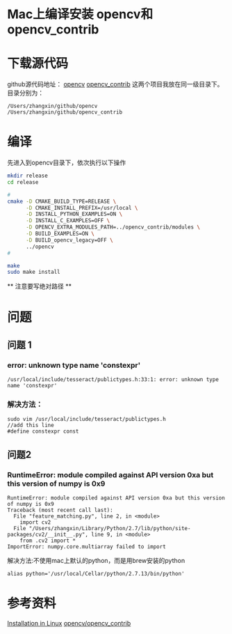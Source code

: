 # Mac上编译安装 opencv和opencv_contrib

# 下载源代码
github源代码地址：
[opencv](https://github.com/opencv/opencv)
[opencv_contrib](https://github.com/opencv/opencv_contrib)
这两个项目我放在同一级目录下。目录分别为：
```
/Users/zhangxin/github/opencv
/Users/zhangxin/github/opencv_contrib
```
# 编译
先进入到opencv目录下，依次执行以下操作
```bash
mkdir release
cd release

# 
cmake -D CMAKE_BUILD_TYPE=RELEASE \
      -D CMAKE_INSTALL_PREFIX=/usr/local \
      -D INSTALL_PYTHON_EXAMPLES=ON \
      -D INSTALL_C_EXAMPLES=OFF \
      -D OPENCV_EXTRA_MODULES_PATH=../opencv_contrib/modules \
      -D BUILD_EXAMPLES=ON \
      -D BUILD_opencv_legacy=OFF \
      ../opencv
# 

make
sudo make install
```
** 注意要写绝对路径 **

# 问题
## 问题 1 
### error: unknown type name 'constexpr'
```
/usr/local/include/tesseract/publictypes.h:33:1: error: unknown type name 'constexpr'
```
### 解决方法：
```
sudo vim /usr/local/include/tesseract/publictypes.h
//add this line
#define constexpr const
```

## 问题2
### RuntimeError: module compiled against API version 0xa but this version of numpy is 0x9
```
RuntimeError: module compiled against API version 0xa but this version of numpy is 0x9
Traceback (most recent call last):
  File "feature_matching.py", line 2, in <module>
    import cv2
  File "/Users/zhangxin/Library/Python/2.7/lib/python/site-packages/cv2/__init__.py", line 9, in <module>
    from .cv2 import *
ImportError: numpy.core.multiarray failed to import
```

解决方法:不使用mac上默认的python，而是用brew安装的python
```
alias python='/usr/local/Cellar/python/2.7.13/bin/python'
```



# 参考资料
[Installation in Linux](http://docs.opencv.org/2.4/doc/tutorials/introduction/linux_install/linux_install.html)
[opencv/opencv_contrib](https://github.com/opencv/opencv_contrib)